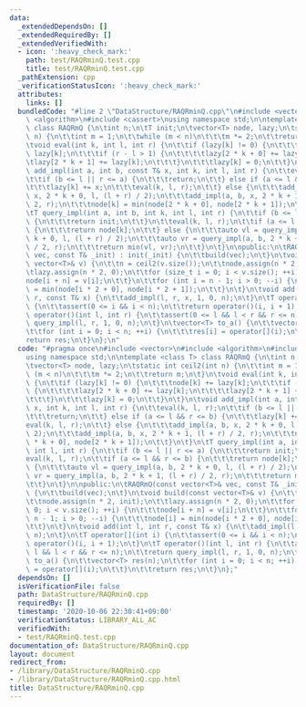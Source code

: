 ```yaml
---
data:
  _extendedDependsOn: []
  _extendedRequiredBy: []
  _extendedVerifiedWith:
  - icon: ':heavy_check_mark:'
    path: test/RAQRminQ.test.cpp
    title: test/RAQRminQ.test.cpp
  _pathExtension: cpp
  _verificationStatusIcon: ':heavy_check_mark:'
  attributes:
    links: []
  bundledCode: "#line 2 \"DataStructure/RAQRminQ.cpp\"\n#include <vector>\n#include\
    \ <algorithm>\n#include <cassert>\nusing namespace std;\n\ntemplate <class T>\
    \ class RAQRmQ {\n\tint n;\n\tT init;\n\tvector<T> node, lazy;\n\tstatic int ceil2(int\
    \ n) {\n\t\tint m = 1;\n\t\twhile (m < n)\n\t\t\tm *= 2;\n\t\treturn m;\n\t}\n\
    \tvoid eval(int k, int l, int r) {\n\t\tif (lazy[k] != 0) {\n\t\t\tnode[k] +=\
    \ lazy[k];\n\t\t\tif (r - l > 1) {\n\t\t\t\tlazy[2 * k + 0] += lazy[k];\n\t\t\t\
    \tlazy[2 * k + 1] += lazy[k];\n\t\t\t}\n\t\t\tlazy[k] = 0;\n\t\t}\n\t}\n\tvoid\
    \ add_impl(int a, int b, const T& x, int k, int l, int r) {\n\t\teval(k, l, r);\n\
    \t\tif (b <= l || r <= a) {\n\t\t\treturn;\n\t\t} else if (a <= l && r <= b) {\n\
    \t\t\tlazy[k] += x;\n\t\t\teval(k, l, r);\n\t\t} else {\n\t\t\tadd_impl(a, b,\
    \ x, 2 * k + 0, l, (l + r) / 2);\n\t\t\tadd_impl(a, b, x, 2 * k + 1, (l + r) /\
    \ 2, r);\n\t\t\tnode[k] = min(node[2 * k + 0], node[2 * k + 1]);\n\t\t}\n\t}\n\
    \tT query_impl(int a, int b, int k, int l, int r) {\n\t\tif (b <= l || r <= a)\
    \ {\n\t\t\treturn init;\n\t\t}\n\t\teval(k, l, r);\n\t\tif (a <= l && r <= b)\
    \ {\n\t\t\treturn node[k];\n\t\t} else {\n\t\t\tauto vl = query_impl(a, b, 2 *\
    \ k + 0, l, (l + r) / 2);\n\t\t\tauto vr = query_impl(a, b, 2 * k + 1, (l + r)\
    \ / 2, r);\n\t\t\treturn min(vl, vr);\n\t\t}\n\t}\n\npublic:\n\tRAQRmQ(const vector<T>&\
    \ vec, const T& _init) : init(_init) {\n\t\tbuild(vec);\n\t}\n\tvoid build(const\
    \ vector<T>& v) {\n\t\tn = ceil2(v.size());\n\t\tnode.assign(n * 2, init);\n\t\
    \tlazy.assign(n * 2, 0);\n\t\tfor (size_t i = 0; i < v.size(); ++i) {\n\t\t\t\
    node[i + n] = v[i];\n\t\t}\n\t\tfor (int i = n - 1; i > 0; --i) {\n\t\t\tnode[i]\
    \ = min(node[i * 2 + 0], node[i * 2 + 1]);\n\t\t}\n\t}\n\tvoid add(int l, int\
    \ r, const T& x) {\n\t\tadd_impl(l, r, x, 1, 0, n);\n\t}\n\tT operator[](int i)\
    \ {\n\t\tassert(0 <= i && i < n);\n\t\treturn operator()(i, i + 1);\n\t}\n\tT\
    \ operator()(int l, int r) {\n\t\tassert(0 <= l && l < r && r <= n);\n\t\treturn\
    \ query_impl(l, r, 1, 0, n);\n\t}\n\tvector<T> to_a() {\n\t\tvector<T> res(n);\n\
    \t\tfor (int i = 0; i < n; ++i) {\n\t\t\tres[i] = operator[](i);\n\t\t}\n\t\t\
    return res;\n\t}\n};\n"
  code: "#pragma once\n#include <vector>\n#include <algorithm>\n#include <cassert>\n\
    using namespace std;\n\ntemplate <class T> class RAQRmQ {\n\tint n;\n\tT init;\n\
    \tvector<T> node, lazy;\n\tstatic int ceil2(int n) {\n\t\tint m = 1;\n\t\twhile\
    \ (m < n)\n\t\t\tm *= 2;\n\t\treturn m;\n\t}\n\tvoid eval(int k, int l, int r)\
    \ {\n\t\tif (lazy[k] != 0) {\n\t\t\tnode[k] += lazy[k];\n\t\t\tif (r - l > 1)\
    \ {\n\t\t\t\tlazy[2 * k + 0] += lazy[k];\n\t\t\t\tlazy[2 * k + 1] += lazy[k];\n\
    \t\t\t}\n\t\t\tlazy[k] = 0;\n\t\t}\n\t}\n\tvoid add_impl(int a, int b, const T&\
    \ x, int k, int l, int r) {\n\t\teval(k, l, r);\n\t\tif (b <= l || r <= a) {\n\
    \t\t\treturn;\n\t\t} else if (a <= l && r <= b) {\n\t\t\tlazy[k] += x;\n\t\t\t\
    eval(k, l, r);\n\t\t} else {\n\t\t\tadd_impl(a, b, x, 2 * k + 0, l, (l + r) /\
    \ 2);\n\t\t\tadd_impl(a, b, x, 2 * k + 1, (l + r) / 2, r);\n\t\t\tnode[k] = min(node[2\
    \ * k + 0], node[2 * k + 1]);\n\t\t}\n\t}\n\tT query_impl(int a, int b, int k,\
    \ int l, int r) {\n\t\tif (b <= l || r <= a) {\n\t\t\treturn init;\n\t\t}\n\t\t\
    eval(k, l, r);\n\t\tif (a <= l && r <= b) {\n\t\t\treturn node[k];\n\t\t} else\
    \ {\n\t\t\tauto vl = query_impl(a, b, 2 * k + 0, l, (l + r) / 2);\n\t\t\tauto\
    \ vr = query_impl(a, b, 2 * k + 1, (l + r) / 2, r);\n\t\t\treturn min(vl, vr);\n\
    \t\t}\n\t}\n\npublic:\n\tRAQRmQ(const vector<T>& vec, const T& _init) : init(_init)\
    \ {\n\t\tbuild(vec);\n\t}\n\tvoid build(const vector<T>& v) {\n\t\tn = ceil2(v.size());\n\
    \t\tnode.assign(n * 2, init);\n\t\tlazy.assign(n * 2, 0);\n\t\tfor (size_t i =\
    \ 0; i < v.size(); ++i) {\n\t\t\tnode[i + n] = v[i];\n\t\t}\n\t\tfor (int i =\
    \ n - 1; i > 0; --i) {\n\t\t\tnode[i] = min(node[i * 2 + 0], node[i * 2 + 1]);\n\
    \t\t}\n\t}\n\tvoid add(int l, int r, const T& x) {\n\t\tadd_impl(l, r, x, 1, 0,\
    \ n);\n\t}\n\tT operator[](int i) {\n\t\tassert(0 <= i && i < n);\n\t\treturn\
    \ operator()(i, i + 1);\n\t}\n\tT operator()(int l, int r) {\n\t\tassert(0 <=\
    \ l && l < r && r <= n);\n\t\treturn query_impl(l, r, 1, 0, n);\n\t}\n\tvector<T>\
    \ to_a() {\n\t\tvector<T> res(n);\n\t\tfor (int i = 0; i < n; ++i) {\n\t\t\tres[i]\
    \ = operator[](i);\n\t\t}\n\t\treturn res;\n\t}\n};"
  dependsOn: []
  isVerificationFile: false
  path: DataStructure/RAQRminQ.cpp
  requiredBy: []
  timestamp: '2020-10-06 22:30:41+09:00'
  verificationStatus: LIBRARY_ALL_AC
  verifiedWith:
  - test/RAQRminQ.test.cpp
documentation_of: DataStructure/RAQRminQ.cpp
layout: document
redirect_from:
- /library/DataStructure/RAQRminQ.cpp
- /library/DataStructure/RAQRminQ.cpp.html
title: DataStructure/RAQRminQ.cpp
---
```

